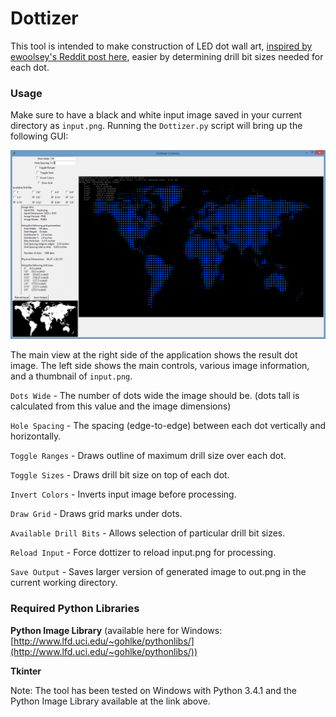 Dottizer
========

This tool is intended to make construction of LED dot wall art, [inspired by ewoolsey's Reddit post here](http://www.reddit.com/r/DIY/comments/2cp73r/hey_diy_remember_that_abstract_world_map_art), easier by determining drill bit sizes needed for each dot. 

### Usage

Make sure to have a black and white input image saved in your current directory as `input.png`. Running the `Dottizer.py` script will bring up the following GUI:

![Dottizer GUI](https://raw.githubusercontent.com/davgra04/Dottizer/master/UI_screenshot.png)

The main view at the right side of the application shows the result dot image. The left side shows the main controls, various image information, and a thumbnail of `input.png`.

`Dots Wide` - The number of dots wide the image should be. (dots tall is calculated from this value and the image dimensions)

`Hole Spacing` - The spacing (edge-to-edge) between each dot vertically and horizontally.

`Toggle Ranges` - Draws outline of maximum drill size over each dot.

`Toggle Sizes` - Draws drill bit size on top of each dot.

`Invert Colors` - Inverts input image before processing.

`Draw Grid` - Draws grid marks under dots.

`Available Drill Bits` - Allows selection of particular drill bit sizes.

`Reload Input` - Force dottizer to reload input.png for processing.

`Save Output` - Saves larger version of generated image to out.png in the current working directory.

### Required Python Libraries

**Python Image Library** (available here for Windows: [http://www.lfd.uci.edu/~gohlke/pythonlibs/](http://www.lfd.uci.edu/~gohlke/pythonlibs/))

**Tkinter**

Note: The tool has been tested on Windows with Python 3.4.1 and the Python Image Library available at the link above.



